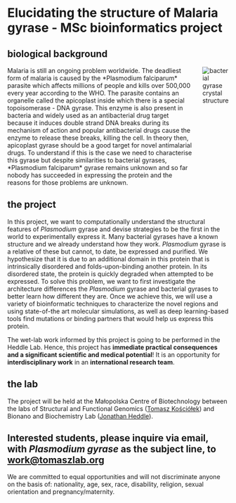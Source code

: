 # Elucidating the structure of Malaria gyrase - MSc bioinformatics project

## biological background

<div class="columns" markdown="1">

<div class="intro" markdown="1">
Malaria is still an ongoing problem worldwide. The deadliest form of malaria is caused by  the *Plasmodium falciparum* parasite which affects millions of people and kills over 500,000 every year according to the WHO. The parasite contains an organelle called the apicoplast inside which there is a special topoisomerase - DNA gyrase. This enzyme is also present in bacteria and widely used as an antibacterial drug target because it induces double strand DNA breaks during its mechanism of action and popular antibacterial drugs cause the enzyme to release these breaks, killing the cell. In theory then, apicoplast gyrase should be a good target for novel antimalarial drugs.
To understand if this is the case we need to characterise this gyrase but despite similarities to bacterial gyrases, *Plasmodium falciparum* gyrase remains unknown and so far nobody has succeeded in expressing the protein and the reasons for those problems are unknown.
</div>

<div class="me" markdown="1">
<img src="{{ '/images/gyrase.png' | absolute_url }}" alt="bacterial gyrase crystal structure">
</div>

</div>

## the project

In this project, we want to computationally understand the structural features of *Plasmodium* gyrase and devise strategies to be the first in the world to experimentally express it.
Many bacterial gyrases have a known structure and we already understand how they work. *Plasmodium* gyrase is a relative of these but cannot, to date, be expressed and purified. We hypothesize that it is due to an additional domain in this protein that is intrinsically disordered and folds-upon-binding another protein. In its disordered state, the protein is quickly degraded when attempted to be expressed. To solve this problem, we want to first investigate the architecture differences the *Plasmodium* gyrase and bacterial gyrases to better learn how different they are. Once we achieve this, we will use a variety of bioinformatic techniques to characterize the novel regions and using state-of-the art molecular simulations, as well as deep learning-based tools find mutations or binding partners that would help us express this protein.

The wet-lab work informed by this project is going to be performed in the Heddle Lab. Hence, this project has __immediate practical consequences and a significant scientific and medical potential__! It is an opportunity for __interdisciplinary work__ in an __international research team__.

## the lab

The project will be held at the Małopolska Centre of Biotechnology between the labs of Structural and Functional Genomics ([Tomasz Kościółek](http://tomaszlab.org)) and Bionano and Biochemistry Lab ([Jonathan Heddle](http://www.heddlelab.org)).

## Interested students, please inquire via email, with *Plasmodium gyrase* as the subject line, to work@tomaszlab.org  

We are committed to equal opportunities and will not discriminate anyone on the basis of: nationality, age, sex, race, disability, religion, sexual orientation and pregnancy/maternity.

